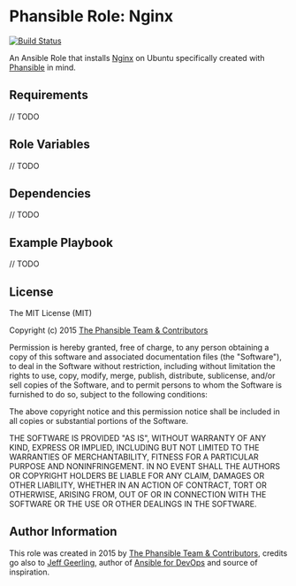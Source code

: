 # Phansible Role: Nginx

[![Build Status](https://travis-ci.org/phansible/role-nginx.svg?branch=master)](https://travis-ci.org/phansible/role-nginx)

An Ansible Role that installs [Nginx](http://nginx.org/en/) on Ubuntu specifically created with [Phansible](http://phansible.com/) in mind.

## Requirements

// TODO

## Role Variables

// TODO

## Dependencies

// TODO

## Example Playbook

// TODO

## License

The MIT License (MIT)

Copyright (c) 2015 [The Phansible Team & Contributors](https://github.com/phansible/role-nginx/graphs/contributors)

Permission is hereby granted, free of charge, to any person obtaining a copy of
this software and associated documentation files (the "Software"), to deal in
the Software without restriction, including without limitation the rights to
use, copy, modify, merge, publish, distribute, sublicense, and/or sell copies of
the Software, and to permit persons to whom the Software is furnished to do so,
subject to the following conditions:

The above copyright notice and this permission notice shall be included in all
copies or substantial portions of the Software.

THE SOFTWARE IS PROVIDED "AS IS", WITHOUT WARRANTY OF ANY KIND, EXPRESS OR
IMPLIED, INCLUDING BUT NOT LIMITED TO THE WARRANTIES OF MERCHANTABILITY, FITNESS
FOR A PARTICULAR PURPOSE AND NONINFRINGEMENT. IN NO EVENT SHALL THE AUTHORS OR
COPYRIGHT HOLDERS BE LIABLE FOR ANY CLAIM, DAMAGES OR OTHER LIABILITY, WHETHER
IN AN ACTION OF CONTRACT, TORT OR OTHERWISE, ARISING FROM, OUT OF OR IN
CONNECTION WITH THE SOFTWARE OR THE USE OR OTHER DEALINGS IN THE SOFTWARE.


## Author Information

This role was created in 2015 by [The Phansible Team & Contributors](https://github.com/phansible/role-nginx/graphs/contributors), credits go also to [Jeff Geerling](http://jeffgeerling.com/), author of [Ansible for DevOps](http://ansiblefordevops.com/) and source of inspiration.
